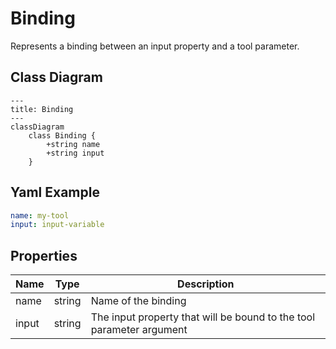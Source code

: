 # Binding

Represents a binding between an input property and a tool parameter.

## Class Diagram

```mermaid
---
title: Binding
---
classDiagram
    class Binding {
        +string name
        +string input
    }
```



## Yaml Example
```yaml
name: my-tool
input: input-variable

```




## Properties

| Name | Type | Description |
| ---- | ---- | ----------- |
| name | string | Name of the binding  |
| input | string | The input property that will be bound to the tool parameter argument  |



